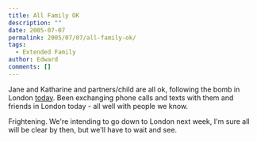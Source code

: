 ```yaml
---
title: All Family OK
description: ""
date: 2005-07-07
permalink: 2005/07/07/all-family-ok/
tags:
  - Extended Family
author: Edward
comments: []
---
```


Jane and Katharine and partners/child are all ok, following the bomb in
London [today][1]. Been exchanging phone calls and texts with them and
friends in London today - all well with people we know.

Frightening. We\'re intending to go down to London next week, I\'m sure
all will be clear by then, but we\'ll have to wait and see.



[1]: https://news.bbc.co.uk/1/hi/in_depth/uk/2005/london_explosions/default.stm
